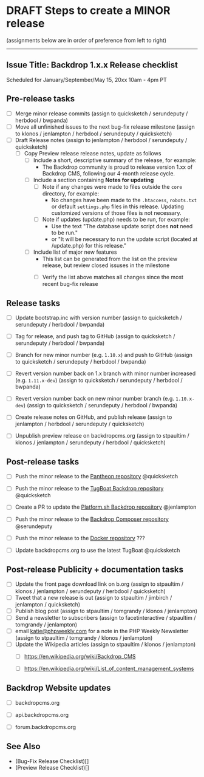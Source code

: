 DRAFT Steps to create a MINOR release
=====================================
(assignments below are in order of preference from left to right)

---
Issue Title:   Backdrop 1.x.x Release checklist
---

Scheduled for January/September/May 15, 20xx 10am - 4pm PT

## Pre-release tasks

- [ ] Merge minor release commits (assign to quicksketch / serundeputy / herbdool / bwpanda)
- [ ] Move all unfinished issues to the next bug-fix release milestone (assign to klonos / jenlampton / herbdool / serundeputy / quicksketch)
- [ ] Draft Release notes (assign to jenlampton / herbdool / serundeputy / quicksketch)
  - [ ] Copy Preview release release notes, update as follows
    - [ ] Include a short, descriptive summary of the release, for example:
      - The Backdrop community is proud to release version 1.xx of Backdrop CMS, following our 4-month release cycle.
    - [ ] Include a section containing **Notes for updating**
      - [ ] Note if any changes were made to files outside the `core` directory, for example:
        - No changes have been made to the `.htaccess`, `robots.txt` or default `settings.php` files in this release. Updating customized versions of those files is not necessary.
      - [ ] Note if updates (update.php) needs to be run, for example:
        - Use the text "The database update script does **not** need to be run."
        - or "It will be necessary to run the update script (located at /update.php) for this release."
    - [ ] Include list of major new features
      - This list can be generated from the list on the preview release, but review closed issuses in the milestone
      - [ ] Verify the list above matches all changes since the most recent bug-fix release



## Release tasks

- [ ] Update bootstrap.inc with version number (assign to quicksketch / serundeputy / herbdool / bwpanda)
- [ ] Tag for release, and push tag to GitHub (assign to quicksketch / serundeputy / herbdool / bwpanda)
- [ ] Branch for new minor number (e.g. `1.10.x`) and push to GitHub (assign to quicksketch / serundeputy / herbdool / bwpanda)
- [ ] Revert version number back on 1.x branch with minor number increased (e.g. `1.11.x-dev`) (assign to quicksketch / serundeputy / herbdool / bwpanda)
- [ ] Revert version number back on new minor number branch (e.g. `1.10.x-dev`) (assign to quicksketch / serundeputy / herbdool / bwpanda)
- [ ] Create release notes on GitHub, and publish release (assign to jenlampton / herbdool / serundeputy / quicksketch)
- [ ] Unpublish preview release on backdropcms.org (assign to stpaultim / klonos / jenlampton / serundeputy / herbdool / quicksketch)


## Post-release tasks

- [ ] Push the minor release to the [Pantheon repository](https://github.com/backdrop-ops/backdrop-pantheon) @quicksketch
- [ ] Push the minor release to the [TugBoat Backdrop repository](https://github.com/backdrop-ops/backdrop-tugboat) @quicksketch
- [ ] Create a PR to update the [Platform.sh Backdrop repository](https://github.com/platformsh/template-builder/blob/master/project/backdrop.py) @jenlampton
- [ ] Push the minor release to the [Backdrop Composer repository](https://github.com/backdrop-ops/backdrop-composer) @serundeputy
- [ ] Push the minor release to the [Docker repository](https://github.com/docker-library/official-images/blob/master/library/backdrop) ???
- [ ] Update backdropcms.org to use the latest TugBoat @quicksketch


## Post-release Publicity + documentation tasks

- [ ] Update the front page download link on b.org (assign to stpaultim / klonos / jenlampton / serundeputy / herbdool / quicksketch)
- [ ] Tweet that a new release is out (assign to stpaultim / jimbirch / jenlampton / quicksketch)
- [ ] Publish blog post (assign to stpaultim / tomgrandy / klonos / jenlampton)
- [ ] Send a newsletter to subscribers (assign to facetinteractive / stpaultim / tomgrandy / jenlampton)
- [ ] email katie@phpweekly.com for a note in the PHP Weekly Newsletter (assign to stpaultim / tomgrandy / klonos / jenlampton)
- [ ] Update the Wikipedia articles (assign to stpaultim / klonos / jenlampton)
  - [ ] https://en.wikipedia.org/wiki/Backdrop_CMS
  - [ ] https://en.wikipedia.org/wiki/List_of_content_management_systems


## Backdrop Website updates

- [ ] backdropcms.org
- [ ] api.backdropcms.org
- [ ] forum.backdropcms.org


See Also
---------
* (Bug-Fix Release Checklist)[]
* (Preview Release Checklist)[]
